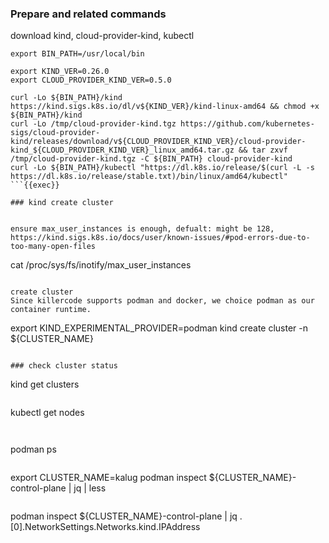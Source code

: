 ### Prepare and related commands

download kind, cloud-provider-kind, kubectl

```
export BIN_PATH=/usr/local/bin

export KIND_VER=0.26.0
export CLOUD_PROVIDER_KIND_VER=0.5.0

curl -Lo ${BIN_PATH}/kind https://kind.sigs.k8s.io/dl/v${KIND_VER}/kind-linux-amd64 && chmod +x ${BIN_PATH}/kind
curl -Lo /tmp/cloud-provider-kind.tgz https://github.com/kubernetes-sigs/cloud-provider-kind/releases/download/v${CLOUD_PROVIDER_KIND_VER}/cloud-provider-kind_${CLOUD_PROVIDER_KIND_VER}_linux_amd64.tar.gz && tar zxvf /tmp/cloud-provider-kind.tgz -C ${BIN_PATH} cloud-provider-kind
curl -Lo ${BIN_PATH}/kubectl "https://dl.k8s.io/release/$(curl -L -s https://dl.k8s.io/release/stable.txt)/bin/linux/amd64/kubectl"
```{{exec}}

### kind create cluster


ensure max_user_instances is enough, defualt: might be 128, https://kind.sigs.k8s.io/docs/user/known-issues/#pod-errors-due-to-too-many-open-files
```
cat /proc/sys/fs/inotify/max_user_instances
```{{exec}}

create cluster
Since killercode supports podman and docker, we choice podman as our container runtime.

```
export KIND_EXPERIMENTAL_PROVIDER=podman
kind create cluster -n ${CLUSTER_NAME}
```{{exec}}

### check cluster status

```
kind get clusters
```{{exec}}

```
kubectl get nodes
```
  
```
podman ps
```

```
export CLUSTER_NAME=kalug
podman inspect ${CLUSTER_NAME}-control-plane | jq | less
```

```
podman inspect ${CLUSTER_NAME}-control-plane | jq  .[0].NetworkSettings.Networks.kind.IPAddress
```
